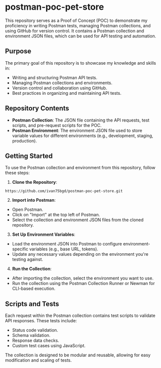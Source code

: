 # postman-poc-pet-store

This repository serves as a Proof of Concept (POC) to demonstrate my proficiency in writing Postman tests, managing Postman collections, and using GitHub for version control. It contains a Postman collection and environment JSON files, which can be used for API testing and automation.

## Purpose
The primary goal of this repository is to showcase my knowledge and skills in:

- Writing and structuring Postman API tests.
- Managing Postman collections and environments.
- Version control and collaboration using GitHub.
- Best practices in organizing and maintaining API tests.

## Repository Contents
- **Postman Collection**: The JSON file containing the API requests, test scripts, and pre-request scripts for the POC.
- **Postman Environment**: The environment JSON file used to store variable values for different environments (e.g., development, staging, production).

## Getting Started
To use the Postman collection and environment from this repository, follow these steps:

1. **Clone the Repository**:

```https://github.com/ivan75bgd/postman-poc-pet-store.git```

2. **Import into Postman**:

- Open Postman.
- Click on "Import" at the top left of Postman.
- Select the collection and environment JSON files from the cloned repository.

3. **Set Up Environment Variables**:

- Load the environment JSON into Postman to configure environment-specific variables (e.g., base URL, tokens).
- Update any necessary values depending on the environment you're testing against.

4. **Run the Collection**:

- After importing the collection, select the environment you want to use.
- Run the collection using the Postman Collection Runner or Newman for CLI-based execution.

## Scripts and Tests
Each request within the Postman collection contains test scripts to validate API responses. These tests include:

- Status code validation.
- Schema validation.
- Response data checks.
- Custom test cases using JavaScript.
  
The collection is designed to be modular and reusable, allowing for easy modification and scaling of tests.
